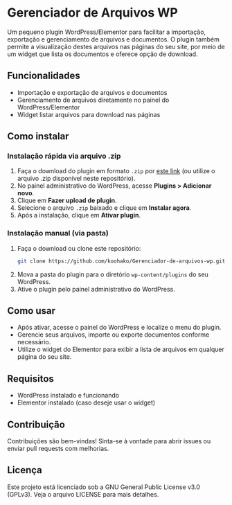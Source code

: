 # Gerenciador de Arquivos WP

Um pequeno plugin WordPress/Elementor para facilitar a importação, exportação e gerenciamento de arquivos e documentos. O plugin também permite a visualização destes arquivos nas páginas do seu site, por meio de um widget que lista os documentos e oferece opção de download.

## Funcionalidades

- Importação e exportação de arquivos e documentos
- Gerenciamento de arquivos diretamente no painel do WordPress/Elementor
- Widget listar arquivos para download nas páginas

## Como instalar

### Instalação rápida via arquivo .zip

1. Faça o download do plugin em formato `.zip` por [este link](https://github.com/koohako/Gerenciador-de-arquivos-wp/releases/latest) (ou utilize o arquivo .zip disponível neste repositório).
2. No painel administrativo do WordPress, acesse **Plugins > Adicionar novo**.
3. Clique em **Fazer upload de plugin**.
4. Selecione o arquivo `.zip` baixado e clique em **Instalar agora**.
5. Após a instalação, clique em **Ativar plugin**.

### Instalação manual (via pasta)

1. Faça o download ou clone este repositório:
   ```bash
   git clone https://github.com/koohako/Gerenciador-de-arquivos-wp.git
   ```
2. Mova a pasta do plugin para o diretório `wp-content/plugins` do seu WordPress.
3. Ative o plugin pelo painel administrativo do WordPress.

## Como usar

- Após ativar, acesse o painel do WordPress e localize o menu do plugin.
- Gerencie seus arquivos, importe ou exporte documentos conforme necessário.
- Utilize o widget do Elementor para exibir a lista de arquivos em qualquer página do seu site.

## Requisitos

- WordPress instalado e funcionando
- Elementor instalado (caso deseje usar o widget)

## Contribuição

Contribuições são bem-vindas! Sinta-se à vontade para abrir issues ou enviar pull requests com melhorias.

## Licença

Este projeto está licenciado sob a GNU General Public License v3.0 (GPLv3). Veja o arquivo LICENSE para mais detalhes.
